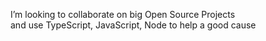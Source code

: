 I’m looking to collaborate on big Open Source Projects<br />
and use TypeScript, JavaScript, Node to help a good cause<br />

<!---
Aristidis13/Aristidis13 is a ✨ special ✨ repository because its `README.md` (this file) appears on your GitHub profile.
You can click the Preview link to take a look at your changes.
--->
